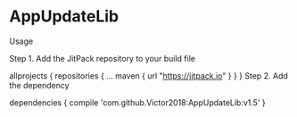 # AppUpdateLib

Usage

Step 1. Add the JitPack repository to your build file

allprojects {
    repositories {
        ...
        maven { url "https://jitpack.io" }
    }
}
Step 2. Add the dependency

dependencies {
        compile 'com.github.Victor2018:AppUpdateLib:v1.5'
}